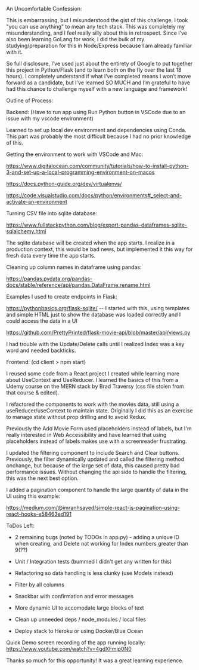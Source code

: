 An Uncomfortable Confession:

This is embarrassing, but I misunderstood the gist of this challenge. I took "you can use anything" to mean any tech stack. This was completely my misunderstanding, and I feel really silly about this in retrospect. Since I’ve also been learning GoLang for work, I did the bulk of my studying/preparation for this in Node/Express because I am already familiar with it.

So full disclosure, I’ve used just about the entirety of Google to put together this project in Python/Flask (and to learn both on the fly over the last 18 hours). I completely understand if what I’ve completed means I won’t move forward as a candidate, but I've learned SO MUCH and I’m grateful to have had this chance to challenge myself with a new language and framework!

Outline of Process:

Backend: (Have to run app using Run Python button in VSCode due to an issue with my vscode environment)

Learned to set up local dev environment and dependencies using Conda. This part was probably the most difficult because I had no prior knowledge of this.

Getting the environment to work with VSCode and Mac:

https://www.digitalocean.com/community/tutorials/how-to-install-python-3-and-set-up-a-local-programming-environment-on-macos

https://docs.python-guide.org/dev/virtualenvs/

https://code.visualstudio.com/docs/python/environments#_select-and-activate-an-environment

Turning CSV file into sqlite database:

https://www.fullstackpython.com/blog/export-pandas-dataframes-sqlite-sqlalchemy.html

The sqlite database will be created when the app starts. I realize in a production context, this would be bad news, but implemented it this way for fresh data every time the app starts.

Cleaning up column names in dataframe using pandas:

https://pandas.pydata.org/pandas-docs/stable/reference/api/pandas.DataFrame.rename.html

Examples I used to create endpoints in Flask:

https://pythonbasics.org/flask-sqlite/ -- I started with this, using templates and simple HTML just to show the database was loaded correctly and I could access the data in a UI

https://github.com/PrettyPrinted/flask-movie-api/blob/master/api/views.py

I had trouble with the Update/Delete calls until I realized Index was a key word and needed backticks.

Frontend: (cd client > npm start)

I reused some code from a React project I created while learning more about UseContext and UseReducer. I learned the basics of this from a Udemy course on the MERN stack by Brad Traversy (css file stolen from that course & edited).

I refactored the components to work with the movies data, still using a useReducer/useContext to maintain state. Originally I did this as an exercise to manage state without prop drilling and to avoid Redux.

Previously the Add Movie Form used placeholders instead of labels, but I'm really interested in Web Accessibility and have learned that using placeholders instead of labels makes use with a screenreader frustrating.

I updated the filtering component to include Search and Clear buttons. Previously, the filter dynamically updated and called the filtering method onchange, but because of the large set of data, this caused pretty bad performance issues. Without changing the api side to handle the filtering, this was the next best option.

I added a pagination component to handle the large quantity of data in the UI using this example:

https://medium.com/@imranhsayed/simple-react-js-pagination-using-react-hooks-e58463ed191

ToDos Left:

- 2 remaining bugs (noted by TODOs in app.py) - adding a unique ID when creating, and Delete not working for Index numbers greater than 9(??)
- Unit / Integration tests (bummed I didn't get any written for this)
- Refactoring so data handling is less clunky (use Models instead)

- Filter by all columns
- Snackbar with confirmation and error messages
- More dynamic UI to accomodate large blocks of text
- Clean up unneeded deps / node_modules / local files
- Deploy stack to Heroku or using Docker/Blue Ocean

Quick Demo screen recording of the app running locally:
https://www.youtube.com/watch?v=4gdXFmip0N0

Thanks so much for this opportunity! It was a great learning experience.
